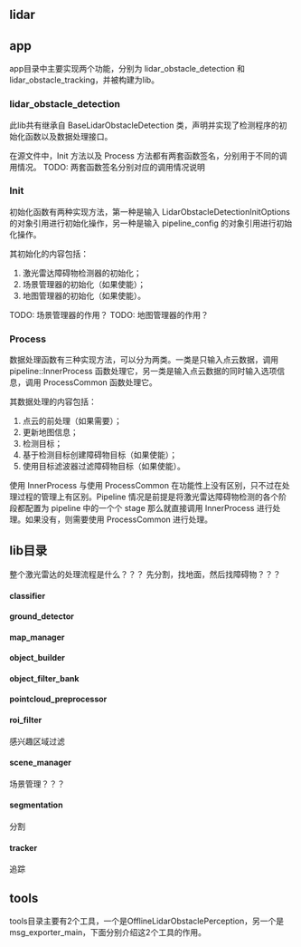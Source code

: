<a name="lidar_module" />

## lidar

## app
app目录中主要实现两个功能，分别为 lidar_obstacle_detection 和 lidar_obstacle_tracking，并被构建为lib。
### lidar_obstacle_detection 
此lib共有继承自 BaseLidarObstacleDetection 类，声明并实现了检测程序的初始化函数以及数据处理接口。

在源文件中，Init 方法以及 Process 方法都有两套函数签名，分别用于不同的调用情况。
TODO: 两套函数签名分别对应的调用情况说明

### Init
初始化函数有两种实现方法，第一种是输入 LidarObstacleDetectionInitOptions 的对象引用进行初始化操作，另一种是输入 pipeline_config 的对象引用进行初始化操作。

其初始化的内容包括：
1. 激光雷达障碍物检测器的初始化；
2. 场景管理器的初始化（如果使能）；
3. 地图管理器的初始化（如果使能）。

TODO: 场景管理器的作用？
TODO: 地图管理器的作用？

### Process
数据处理函数有三种实现方法，可以分为两类。一类是只输入点云数据，调用 pipeline::InnerProcess 函数处理它，另一类是输入点云数据的同时输入选项信息，调用 ProcessCommon 函数处理它。

其数据处理的内容包括：
1. 点云的前处理（如果需要）；
2. 更新地图信息；
3. 检测目标；
4. 基于检测目标创建障碍物目标（如果使能）；
5. 使用目标滤波器过滤障碍物目标（如果使能）。

使用 InnerProcess 与使用 ProcessCommon 在功能性上没有区别，只不过在处理过程的管理上有区别。Pipeline 情况是前提是将激光雷达障碍物检测的各个阶段都配置为 pipeline 中的一个个 stage 那么就直接调用 InnerProcess 进行处理。如果没有，则需要使用 ProcessCommon 进行处理。

## lib目录
整个激光雷达的处理流程是什么？？？ 先分割，找地面，然后找障碍物？？？

#### classifier

#### ground_detector


#### map_manager


#### object_builder


#### object_filter_bank


#### pointcloud_preprocessor


#### roi_filter
感兴趣区域过滤

#### scene_manager
场景管理？？？

#### segmentation
分割

#### tracker
追踪

## tools
tools目录主要有2个工具，一个是OfflineLidarObstaclePerception，另一个是msg_exporter_main，下面分别介绍这2个工具的作用。  

